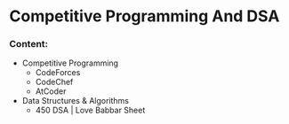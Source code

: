 # Competitive Programming And DSA
### Content:
- Competitive Programming
    - CodeForces
    - CodeChef
    - AtCoder
- Data Structures & Algorithms
    - 450 DSA | Love Babbar Sheet